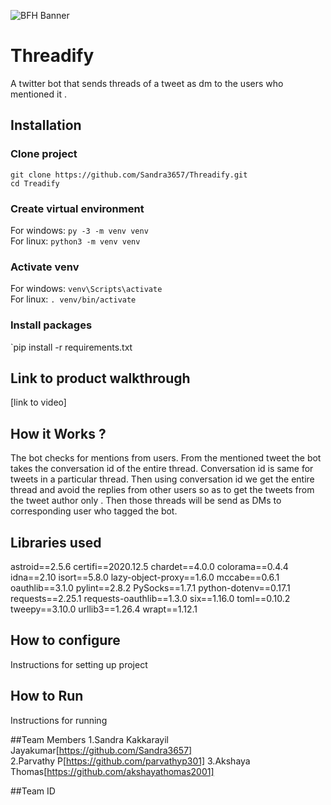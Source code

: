 ![BFH Banner](https://trello-attachments.s3.amazonaws.com/542e9c6316504d5797afbfb9/542e9c6316504d5797afbfc1/39dee8d993841943b5723510ce663233/Frame_19.png)
# Threadify

A twitter bot that sends threads of a tweet as dm to the users who mentioned it .

## Installation

### Clone project

`git clone https://github.com/Sandra3657/Threadify.git`\
`cd Treadify`

### Create virtual environment

For windows: `py -3 -m venv venv` \
For linux: `python3 -m venv venv`

### Activate venv

For windows: `venv\Scripts\activate`\
For linux: `. venv/bin/activate`

### Install packages
`pip install -r requirements.txt

## Link to product walkthrough
[link to video]
## How it Works ?
The bot checks for mentions from users. From the mentioned tweet the bot takes the conversation id of the entire thread. Conversation id is same for tweets in a particular thread. Then using conversation id we get the entire thread and avoid the replies from other users so as to get the tweets from the tweet author only . Then those threads will be send as DMs to corresponding user who tagged the bot.
## Libraries used
astroid==2.5.6
certifi==2020.12.5
chardet==4.0.0
colorama==0.4.4
idna==2.10
isort==5.8.0
lazy-object-proxy==1.6.0
mccabe==0.6.1
oauthlib==3.1.0
pylint==2.8.2
PySocks==1.7.1
python-dotenv==0.17.1
requests==2.25.1
requests-oauthlib==1.3.0
six==1.16.0
toml==0.10.2
tweepy==3.10.0
urllib3==1.26.4
wrapt==1.12.1

## How to configure
Instructions for setting up project

## How to Run
Instructions for running

##Team Members
1.Sandra Kakkarayil Jayakumar[https://github.com/Sandra3657]  
2.Parvathy P[https://github.com/parvathyp301]
3.Akshaya Thomas[https://github.com/akshayathomas2001]

##Team ID

